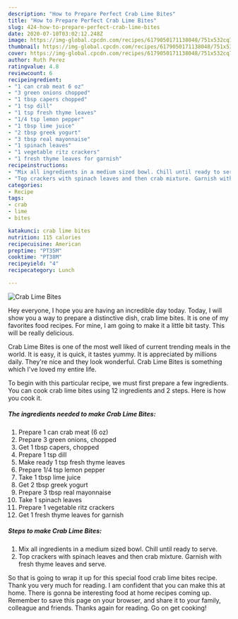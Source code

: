 ```yaml
---
description: "How to Prepare Perfect Crab Lime Bites"
title: "How to Prepare Perfect Crab Lime Bites"
slug: 424-how-to-prepare-perfect-crab-lime-bites
date: 2020-07-10T03:02:12.248Z
image: https://img-global.cpcdn.com/recipes/6179050171138048/751x532cq70/crab-lime-bites-recipe-main-photo.jpg
thumbnail: https://img-global.cpcdn.com/recipes/6179050171138048/751x532cq70/crab-lime-bites-recipe-main-photo.jpg
cover: https://img-global.cpcdn.com/recipes/6179050171138048/751x532cq70/crab-lime-bites-recipe-main-photo.jpg
author: Ruth Perez
ratingvalue: 4.8
reviewcount: 6
recipeingredient:
- "1 can crab meat 6 oz"
- "3 green onions chopped"
- "1 tbsp capers chopped"
- "1 tsp dill"
- "1 tsp fresh thyme leaves"
- "1/4 tsp lemon pepper"
- "1 tbsp lime juice"
- "2 tbsp greek yogurt"
- "3 tbsp real mayonnaise"
- "1 spinach leaves"
- "1 vegetable ritz crackers"
- "1 fresh thyme leaves for garnish"
recipeinstructions:
- "Mix all ingredients in a medium sized bowl. Chill until ready to serve."
- "Top crackers with spinach leaves and then crab mixture. Garnish with fresh thyme leaves and serve."
categories:
- Recipe
tags:
- crab
- lime
- bites

katakunci: crab lime bites 
nutrition: 115 calories
recipecuisine: American
preptime: "PT35M"
cooktime: "PT38M"
recipeyield: "4"
recipecategory: Lunch

---
```



![Crab Lime Bites](https://img-global.cpcdn.com/recipes/6179050171138048/751x532cq70/crab-lime-bites-recipe-main-photo.jpg)

Hey everyone, I hope you are having an incredible day today. Today, I will show you a way to prepare a distinctive dish, crab lime bites. It is one of my favorites food recipes. For mine, I am going to make it a little bit tasty. This will be really delicious.



Crab Lime Bites is one of the most well liked of current trending meals in the world. It is easy, it is quick, it tastes yummy. It is appreciated by millions daily. They're nice and they look wonderful. Crab Lime Bites is something which I've loved my entire life.


To begin with this particular recipe, we must first prepare a few ingredients. You can cook crab lime bites using 12 ingredients and 2 steps. Here is how you cook it.

<!--inarticleads1-->

##### The ingredients needed to make Crab Lime Bites:

1. Prepare 1 can crab meat (6 oz)
1. Prepare 3 green onions, chopped
1. Get 1 tbsp capers, chopped
1. Prepare 1 tsp dill
1. Make ready 1 tsp fresh thyme leaves
1. Prepare 1/4 tsp lemon pepper
1. Take 1 tbsp lime juice
1. Get 2 tbsp greek yogurt
1. Prepare 3 tbsp real mayonnaise
1. Take 1 spinach leaves
1. Prepare 1 vegetable ritz crackers
1. Get 1 fresh thyme leaves for garnish




<!--inarticleads2-->

##### Steps to make Crab Lime Bites:

1. Mix all ingredients in a medium sized bowl. Chill until ready to serve.
1. Top crackers with spinach leaves and then crab mixture. Garnish with fresh thyme leaves and serve.




So that is going to wrap it up for this special food crab lime bites recipe. Thank you very much for reading. I am confident that you can make this at home. There is gonna be interesting food at home recipes coming up. Remember to save this page on your browser, and share it to your family, colleague and friends. Thanks again for reading. Go on get cooking!
